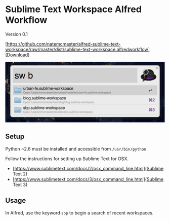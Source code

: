 Sublime Text Workspace Alfred Workflow
======
Version 0.1

[https://github.com/natemcmaster/alfred-sublime-text-workspace/raw/master/dist/sublime-text-workspace.alfredworkflow](Download)

![Screenshot](https://github.com/natemcmaster/alfred-sublime-text-workspace/raw/master/assets/screenshot.png)

## Setup
Python ~2.6 must be installed and accessible from `/usr/bin/python`

Follow the instructions for setting up Sublime Text for OSX.
 * [https://www.sublimetext.com/docs/2/osx_command_line.html](Sublime Text 2)
 * [https://www.sublimetext.com/docs/3/osx_command_line.html](Sublime Text 3)

## Usage
In Alfred, use the keyword `sbp` to begin a search of recent workspaces.
